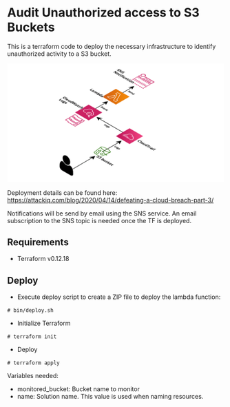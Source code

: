 # Audit Unauthorized access to S3 Buckets

This is a terraform code to deploy the necessary infrastructure to identify unauthorized activity to a S3 bucket.

![Solution Schema](solution-schema.png)

Deployment details can be found here: https://attackiq.com/blog/2020/04/14/defeating-a-cloud-breach-part-3/

Notifications will be send by email using the SNS service. An email subscription to the SNS topic is needed once the TF is deployed.

## Requirements

- Terraform v0.12.18


## Deploy

- Execute deploy script to create a ZIP file to deploy the lambda function:

```
# bin/deploy.sh
```

- Initialize Terraform

```
# terraform init
```

- Deploy

```
# terraform apply
```

Variables needed:
* monitored_bucket: Bucket name to monitor
* name: Solution name. This value is used when naming resources.

